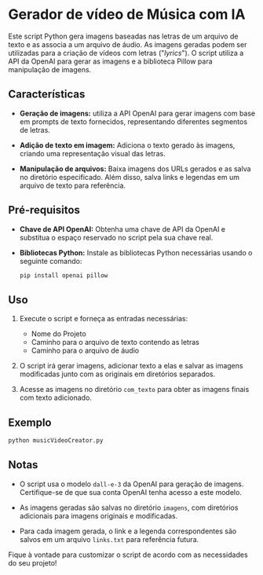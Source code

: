 # Gerador de vídeo de Música com IA

Este script Python gera imagens baseadas nas letras de um arquivo de texto e as associa a um arquivo de áudio. As imagens geradas podem ser utilizadas para a criação de vídeos com letras ("_lyrics_"). O script utiliza a API da OpenAI para gerar as imagens e a biblioteca Pillow para manipulação de imagens.

## Características

- **Geração de imagens:** utiliza a API OpenAI para gerar imagens com base em prompts de texto fornecidos, representando diferentes segmentos de letras.
  
- **Adição de texto em imagem:** Adiciona o texto gerado às imagens, criando uma representação visual das letras.

- **Manipulação de arquivos:** Baixa imagens dos URLs gerados e as salva no diretório especificado. Além disso, salva links e legendas em um arquivo de texto para referência.

## Pré-requisitos

- **Chave de API OpenAI:** Obtenha uma chave de API da OpenAI e substitua o espaço reservado no script pela sua chave real.

- **Bibliotecas Python:** Instale as bibliotecas Python necessárias usando o seguinte comando:
   ```bash
   pip install openai pillow
   ```

## Uso

1. Execute o script e forneça as entradas necessárias:
     - Nome do Projeto
     - Caminho para o arquivo de texto contendo as letras
     - Caminho para o arquivo de áudio

2. O script irá gerar imagens, adicionar texto a elas e salvar as imagens modificadas junto com as originais em diretórios separados.

3. Acesse as imagens no diretório `com_texto` para obter as imagens finais com texto adicionado.

## Exemplo

```bash
python musicVideoCreator.py
```

## Notas

- O script usa o modelo `dall-e-3` da OpenAI para geração de imagens. Certifique-se de que sua conta OpenAI tenha acesso a este modelo.

- As imagens geradas são salvas no diretório `imagens`, com diretórios adicionais para imagens originais e modificadas.

- Para cada imagem gerada, o link e a legenda correspondentes são salvos em um arquivo `links.txt` para referência futura.

Fique à vontade para customizar o script de acordo com as necessidades do seu projeto!
